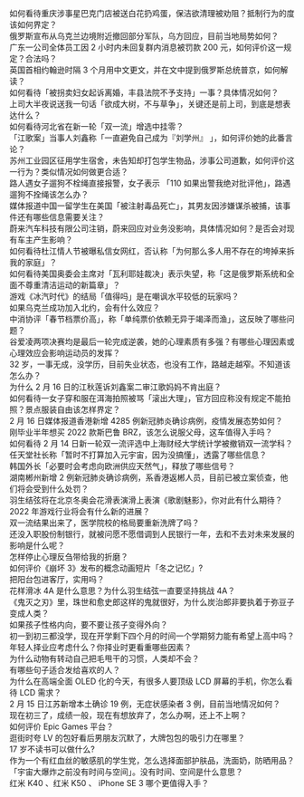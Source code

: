 如何看待重庆涉事星巴克门店被送白花扔鸡蛋，保洁欲清理被劝阻？抵制行为的度该如何界定？  
俄罗斯宣布从乌克兰边境附近撤回部分军队，乌方回应，目前当地局势如何？  
广东一公司全体员工因 2 小时内未回复群内消息被罚款 200 元，如何评价这一规定？合法吗？  
英国首相约翰逊时隔 3 个月用中文更文，并在文中提到俄罗斯总统普京，如何解读？  
如何看待「被拐卖妇女起诉离婚，丰县法院不予支持」一事？具体情况如何？  
上司大半夜说送我一句话「欲成大树，不与草争」，关键还是前上司，到底是想表达什么？  
如何看待河北省在新一轮「双一流」增选中挂零？  
「江歌案」当事人刘鑫称「一直避免自己成为『刘学州』 」，如何评价她的此番言论？  
苏州工业园区征用学生宿舍，未告知却打包学生物品，涉事公司道歉，如何评价这一行为？类似情况如何做更合适？  
路人遇女子遛狗不栓绳直接报警，女子表示 「110 如果出警我绝对批评他」，路遇遛狗不拴绳该怎么办？  
媒体报道中国一留学生在美国「被注射毒品死亡」，其男友因涉嫌谋杀被捕，该事件还有哪些信息需要关注？  
蔚来汽车科技有限公司注销，蔚来回应对业务没影响，具体情况如何？是否会对现有车主产生影响？  
如何看待杜江情人节被曝私信女网红，否认称「为何那么多人用不存在的垮掉来拆我的家庭」？  
如何看待美国奥委会主席对「瓦利耶娃裁决」表示失望，称「这是俄罗斯系统和全面不尊重清洁运动的新篇章」？  
游戏《冰汽时代》的结局「值得吗」是在嘲讽水平较低的玩家吗？  
如果乌克兰成功加入北约，会有什么效应？  
中消协评「春节档票价高」，称「单纯票价依赖无异于竭泽而渔」，这反映了哪些问题？  
谷爱凌两项决赛均是最后一轮完成逆袭，她的心理素质有多强？有哪些心理因素或心理效应会影响运动员的发挥？  
32 岁，一事无成，没学历，目前失业状态，也没有工作，路越走越窄。不知道该怎么办？  
为什么 2 月 16 日的江秋莲诉刘鑫案二审江歌妈妈不肯出庭？  
如何看待一女子穿和服在洱海拍照被骂「滚出大理」，官方回应称没有规定不能拍照？景点服装自由该怎样界定？  
2 月 16 日媒体报道香港新增 4285 例新冠肺炎确诊病例，疫情发展态势如何？  
刚毕业半年想买 2022 款斯巴鲁 BRZ，该怎么说服父母，这车值得入手吗？  
如何看待 2 月 14 日新一轮双一流评选中上海财经大学统计学被撤销双一流学科？  
任天堂社长称「暂时不打算加入元宇宙，因为没搞懂」，透露了哪些信息？  
韩国外长「必要时会考虑向欧洲供应天然气」，释放了哪些信号？  
湖南郴州新增 2 例新冠肺炎确诊病例，系香港返郴人员，目前已被立案侦查，他们将会受到什么处罚？  
羽生结弦将在北京冬奥会花滑表演滑上表演《歌剧魅影》，你对此有什么期待？  
2022 年游戏行业将会有什么新的进展？  
双一流结果出来了，医学院校的格局要重新洗牌了吗？  
还没入职股份制银行，就被问愿不愿借调到人民银行一年，去和不去对未来发展的影响是什么呢？  
怎样停止心理反刍带给我的折磨？  
如何评价《崩坏 3》发布的概念动画短片「冬之记忆」?  
把阳台包进客厅，实用吗？  
花样滑冰 4A 是什么意思？为什么羽生结弦一直要坚持挑战 4A？  
《鬼灭之刃》里，珠世和愈史郎这样的鬼就很好，为什么炭治郎非要执着于弥豆子变成人类？  
如果孩子性格内向，要不要让孩子变得外向？  
初一到初三都没学，现在开学剩下四个月的时间一个学期努力能有希望上高中吗？  
年轻人择业应考虑什么？你择业时更看重哪些因素？  
为什么动物有转动自己把毛甩干的习惯，人类却不会？  
有哪些句子适合发给喜欢的人？  
为什么在高端全面 OLED 化的今天，有很多人要顶级 LCD 屏幕的手机，你怎么看待 LCD 需求？  
2 月 15 日江苏新增本土确诊 19 例，无症状感染者 3 例，目前当地情况如何？  
现在初三了，成绩一般，现在有想放弃了，怎么办啊，还上不上啊？  
如何评价 Epic Games 平台？  
逛街时夸 LV 的包好看后男朋友沉默了，大牌包包的吸引力在哪里？  
17 岁不读书可以做什么?  
作为一个有红血丝的敏感肌的学生党，怎么选择面部护肤品，洗面奶，防晒用品？  
「宇宙大爆炸之前没有时间与空间」。没有时间、空间是什么意思？  
红米 K40 、红米 K50 、 iPhone SE 3 哪个更值得入手？  
